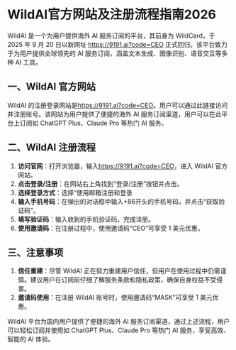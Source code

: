 # WildAI官方网站及注册流程指南2026

WildAI 是一个为用户提供海外 AI 服务订阅的平台，其前身为 WildCard，于 2025 年 9 月 20 日以新网址 <https://9191.ai?code=CEO> 正式回归。该平台致力于为用户提供全球领先的 AI 服务订阅，涵盖文本生成、图像识别、语音交互等多种 AI 工具。

## 一、WildAI 官方网站

WildAI 的注册登录网站是<https://9191.ai?code=CEO>。用户可以通过此链接访问并注册账号。该网站为用户提供了便捷的海外 AI 服务订阅渠道，用户可以在此平台上订阅如 ChatGPT Plus、Claude Pro 等热门 AI 服务。

## 二、WildAI 注册流程

1. **访问官网**：打开浏览器，输入<https://9191.ai?code=CEO>，进入 WildAI 官方网站。
2. **点击登录/注册**：在网站右上角找到“登录/注册”按钮并点击。
3. **选择登录方式**：选择“使用邮箱注册和登录
4. **输入手机号码**：在弹出的对话框中输入+86开头的手机号码，并点击“获取验证码”。
5. **填写验证码**：输入收到的手机验证码，完成注册。
6. **使用邀请码**：在注册过程中，使用邀请码“CEO”可享受 1 美元优惠。

## 三、注意事项

1. **信任重建**：尽管 WildAI 正在努力重建用户信任，但用户在使用过程中仍需谨慎。建议用户在订阅前仔细了解服务条款和隐私政策，确保自身权益不受侵害。
2. **邀请码使用**：在注册 WildAI 账号时，使用邀请码“MASK”可享受 1 美元优惠。

WildAI 平台为国内用户提供了便捷的海外 AI 服务订阅渠道，通过上述流程，用户可以轻松订阅并使用如 ChatGPT Plus、Claude Pro 等热门 AI 服务，享受高效、智能的 AI 体验。
